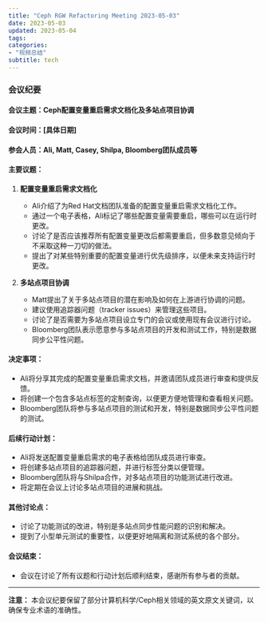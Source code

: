 ```yaml
---
title: "Ceph RGW Refactoring Meeting 2023-05-03"
date: 2023-05-03
updated: 2023-05-04
tags:
categories:
- "视频总结"
subtitle: tech
---
```



### 会议纪要

#### 会议主题：Ceph配置变量重启需求文档化及多站点项目协调

#### 会议时间：[具体日期]

#### 参会人员：Ali, Matt, Casey, Shilpa, Bloomberg团队成员等

#### 主要议题：

1. **配置变量重启需求文档化**
   - Ali介绍了为Red Hat文档团队准备的配置变量重启需求文档化工作。
   - 通过一个电子表格，Ali标记了哪些配置变量需要重启，哪些可以在运行时更改。
   - 讨论了是否应该推荐所有配置变量更改后都需要重启，但多数意见倾向于不采取这种一刀切的做法。
   - 提出了对某些特别重要的配置变量进行优先级排序，以便未来支持运行时更改。

2. **多站点项目协调**
   - Matt提出了关于多站点项目的潜在影响及如何在上游进行协调的问题。
   - 建议使用追踪器问题（tracker issues）来管理这些项目。
   - 讨论了是否需要为多站点项目设立专门的会议或使用现有会议进行讨论。
   - Bloomberg团队表示愿意参与多站点项目的开发和测试工作，特别是数据同步公平性问题。

#### 决定事项：

- Ali将分享其完成的配置变量重启需求文档，并邀请团队成员进行审查和提供反馈。
- 将创建一个包含多站点标签的定制查询，以便更方便地管理和查看相关问题。
- Bloomberg团队将参与多站点项目的测试和开发，特别是数据同步公平性问题的测试。

#### 后续行动计划：

- Ali将发送配置变量重启需求的电子表格给团队成员进行审查。
- 将创建多站点项目的追踪器问题，并进行标签分类以便管理。
- Bloomberg团队将与Shilpa合作，对多站点项目的功能测试进行改进。
- 将定期在会议上讨论多站点项目的进展和挑战。

#### 其他讨论点：

- 讨论了功能测试的改进，特别是多站点同步性能问题的识别和解决。
- 提到了小型单元测试的重要性，以便更好地隔离和测试系统的各个部分。

#### 会议结束：

- 会议在讨论了所有议题和行动计划后顺利结束，感谢所有参与者的贡献。

---

**注意：** 本会议纪要保留了部分计算机科学/Ceph相关领域的英文原文关键词，以确保专业术语的准确性。